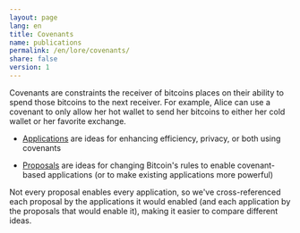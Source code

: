 ```yaml
---
layout: page
lang: en
title: Covenants
name: publications
permalink: /en/lore/covenants/
share: false
version: 1
---
```

Covenants are constraints the receiver of bitcoins places on their
ability to spend those bitcoins to the next receiver.  For example,
Alice can use a covenant to only allow her hot wallet to send her
bitcoins to either her cold wallet or her favorite exchange.

- [Applications][] are ideas for enhancing efficiency, privacy, or both
  using covenants

- [Proposals][] are ideas for changing Bitcoin's rules to enable
  covenant-based applications (or to make existing applications more
  powerful)

Not every proposal enables every application, so we've cross-referenced
each proposal by the applications it would enabled (and each application
by the proposals that would enable it), making it easier to compare
different ideas.

[applications]: /en/lore/covenants/apps/
[proposals]: /en/lore/covenants/proposals/
